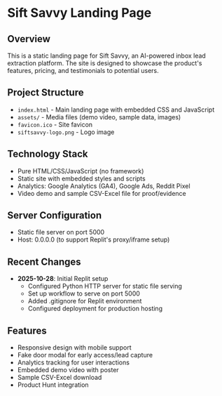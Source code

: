 # Sift Savvy Landing Page

## Overview
This is a static landing page for Sift Savvy, an AI-powered inbox lead extraction platform. The site is designed to showcase the product's features, pricing, and testimonials to potential users.

## Project Structure
- `index.html` - Main landing page with embedded CSS and JavaScript
- `assets/` - Media files (demo video, sample data, images)
- `favicon.ico` - Site favicon
- `siftsavvy-logo.png` - Logo image

## Technology Stack
- Pure HTML/CSS/JavaScript (no framework)
- Static site with embedded styles and scripts
- Analytics: Google Analytics (GA4), Google Ads, Reddit Pixel
- Video demo and sample CSV-Excel file for proof/evidence

## Server Configuration
- Static file server on port 5000
- Host: 0.0.0.0 (to support Replit's proxy/iframe setup)

## Recent Changes
- **2025-10-28**: Initial Replit setup
  - Configured Python HTTP server for static file serving
  - Set up workflow to serve on port 5000
  - Added .gitignore for Replit environment
  - Configured deployment for production hosting

## Features
- Responsive design with mobile support
- Fake door modal for early access/lead capture
- Analytics tracking for user interactions
- Embedded demo video with poster
- Sample CSV-Excel download
- Product Hunt integration
